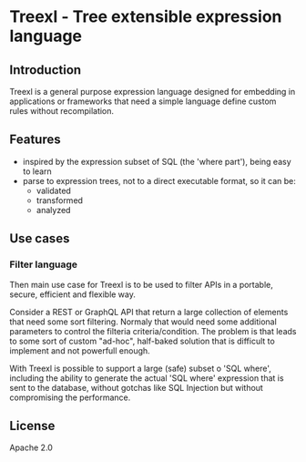# Treexl - Tree extensible expression language

## Introduction

Treexl is a general purpose expression language designed for embedding in applications or frameworks
that need a simple language define custom rules without recompilation.

## Features

- inspired by the expression subset of SQL (the 'where part'), being easy to learn
- parse to expression trees, not to a direct executable format, so it can be:
  - validated
  - transformed
  - analyzed
  
## Use cases

### Filter language

Then main use case for Treexl is to be used to filter APIs in a portable, secure, efficient and flexible way.

Consider a REST or GraphQL API that return a large collection of elements that need some sort filtering.
Normaly that would need some additional parameters to control the filteria criteria/condition. The
problem is that leads to some sort of custom "ad-hoc", half-baked solution that is difficult to implement
and not powerfull enough.

With Treexl is possible to support a large (safe) subset o 'SQL where', including the ability to generate
the actual 'SQL where' expression that is sent to the database, without gotchas like SQL Injection but without
compromising the performance.

## License

Apache 2.0





